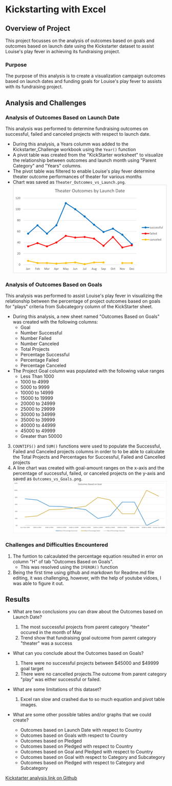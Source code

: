 # Kickstarting with Excel

## Overview of Project
This project focusses on the analysis of outcomes based on goals and outcomes based on launch date using the Kickstarter dataset to assist Louise's play fever in achieving its fundraising project.

### Purpose
The purpose of this analysis is to create a visualization campaign outcomes based on launch dates and funding goals for Louise's play fever to assists with its fundraising project.

## Analysis and Challenges
### Analysis of Outcomes Based on Launch Date
This analysis was performed to determine fundraising outcomes on successful, failed and canceled projects with respect to launch date.
 * During this analysis, a Years columm was added to the Kickstarter_Challenge workbook using the `Year()` function 
 * A  pivot table was created from the  "KickStarter worksheet" to visualize the relationship between outcomes and launch month using "Parent Category" and "Years" columns. 
 * The pivot table was filtered to enable Louise's play fever determine theater outcome performances of theater for various months
 * Chart was saved as `Theater_Outcomes_vs_Launch.png`. ![Theater_Outcomes_vs_Launch.png](https://github.com/charleside2001/kickstarter-analysis/blob/main/Resources/Theater_Outcomes_vs_Launch.png)

### Analysis of Outcomes Based on Goals
This analysis was performed to assist Louise's play fever in visualizing the relationship between the percentage of project outcomes based on goals for "plays" criteria from Subcategory column of the KickStarter sheet.
 * During this analysis, a new sheet named "Outcomes Based on Goals" was created with the following columns:
   * Goal
   * Number Successful
   * Number Failed
   * Number Canceled
   * Total Projects
   * Percentage Successful
   * Percentage Failed
   * Percentage Canceled
 * The Project Goal column was populated with the following value ranges
   * Less Than 1000
   * 1000 to 4999
   * 5000 to 9999
   * 10000 to 14999
   * 15000 to 19999
   * 20000 to 24999
   * 25000 to 29999
   * 30000 to 34999
   * 35000 to 39999
   * 40000 to 44999
   * 45000 to 49999
   * Greater than 50000

 3. `COUNTIFS()` and `SUM()` functions were used to populate the Successful, Failed and Canceled projects columns in order to to be able to calculate the Total Projects and Percentages for Successful, Failed and Cancelled projects
 4. A line chart was created with goal-amount ranges on the x-axis and the percentage of successful, failed, or canceled projects on the y-axis and saved as `Outcomes_vs_Goals.png`. ![Outcomes_vs_Goals.png](https://github.com/charleside2001/kickstarter-analysis/blob/main/Resources/Outcomes_vs_Goals.png)


### Challenges and Difficulties Encountered

 1. The funtion to calcaulated the percentage equation resulted in error on column "H" of  tab "Outcomes Based on Goals".
    * This was resolved using the `IFEROR()` function
 2. Being the first time using github and markdown for Readme.md file editing, it was challenging, however, with the help of youtube vidoes, I was able to figure it out.

## Results

- What are two conclusions you can draw about the Outcomes based on Launch Date?
   1. The most successful projects from parent category "theater" occured in the month of May 
   2. Trend show that fundraising goal outcome from parent category "theater" was a success 
 
- What can you conclude about the Outcomes based on Goals?
   1. There were no successful projects between $45000 and $49999 goal target
   2. There were no cancelled projects.The outcome from parent category "play" was either successful or failed. 

- What are some limitations of this dataset?
   1. Excel ran slow and crashed due to so much equation and pivot table images.

- What are some other possible tables and/or graphs that we could create?
   * Outcomes based on Launch Date with respect to Country
   * Outcomes based on Goals with respect to Country
   * Outcomes based on Pledged 
   * Outcomes based on Pledged with respect to Country
   * Outcomes based on Goal and Pledged with respect to Country
   * Outcomes based on Goal with respect to Category and Subcategory
   * Outcomes based on Pledged with respect to Category and Subcategory

 [Kickstarter analysis link on Github](https://github.com/charleside2001/kickstarter-analysis)

